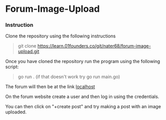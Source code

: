 # Forum-Image-Upload

### Instruction
Clone the repository using the following instructions
> git clone https://learn.01founders.co/git/nater68/forum-image-upload.git

Once you have cloned the repository run the program using the following script:
>  go run . (if that doesn't work try go run main.go)

The forum will then be at the link [localhost](http://localhost:8080/ "localhost:8080")

On the forum website create a user and then log in using the credentials.

You can then click on "+create post" and try making a post with an image uploaded.